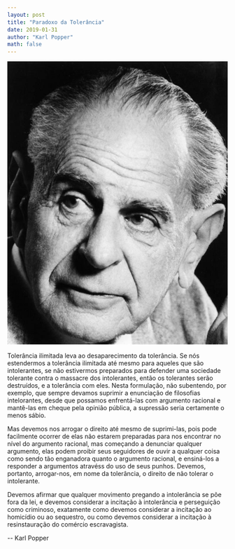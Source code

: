 ```yaml
---
layout: post
title: "Paradoxo da Tolerância"
date: 2019-01-31
author: "Karl Popper"
math: false
---
```



![Karl Popper](/images/tolerancia/Karl_Popper.jpg)

Tolerância ilimitada leva ao desaparecimento da tolerância. Se nós estendermos a tolerância ilimitada até mesmo para aqueles que são intolerantes, se não estivermos preparados para defender uma sociedade tolerante contra o massacre dos intolerantes, então os tolerantes serão destruídos, e a tolerância com eles. Nesta formulação, não subentendo, por exemplo, que sempre devamos suprimir a enunciação de filosofias intelorantes, desde que possamos enfrentá-las com argumento racional e mantê-las em cheque pela opinião pública, a supressão seria certamente o menos sábio.

Mas devemos nos arrogar o direito até mesmo de suprimi-las, pois pode facilmente ocorrer de elas não estarem preparadas para nos encontrar no nível do argumento racional, mas começando a denunciar qualquer argumento, elas podem proibir seus seguidores de ouvir a qualquer coisa como sendo tão enganadora quanto o argumento racional, e ensiná-los a responder a argumentos atravéss do uso de seus punhos. Devemos, portanto, arrogar-nos, em nome da tolerância, o direito de não tolerar o intolerante.

Devemos afirmar que qualquer movimento pregando a intolerância se põe fora da lei, e devemos considerar a incitação à intolerância e perseguição como criminoso, exatamente como devemos considerar a incitação ao homicídio ou ao sequestro, ou como devemos considerar a incitação à resinstauração do comércio escravagista.

-- Karl Popper
